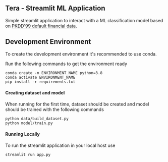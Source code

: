 ## Tera - Streamlit ML Application 

Simple streamlit application to interact with a ML classification model based on 
[PKDD'99 default financial data](https://relational.fit.cvut.cz/dataset/Financial).

## Development Environment

To create the development environment it's recommended to use conda.

Run the following commands to get the environment ready

```
conda create -n ENVIRONMENT_NAME python=3.8
conda activate ENVIRONMENT_NAME
pip install -r requirements.txt
```

#### Creating dataset and model

When running for the first time, dataset should be created and 
model should be trained with the following commands

```
python data/build_dataset.py
python model/train.py
```

#### Running Locally

To run the streamlit application in your local host use

```
streamlit run app.py
```
